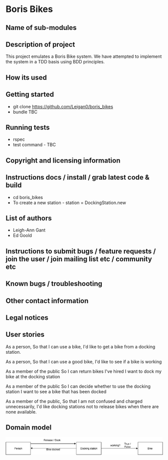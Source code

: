 # Boris Bikes

## Name of sub-modules

## Description of project

This project emulates a Boris Bike system. We have attempted to implement the system in a TDD basis using BDD principles.

## How its used

## Getting started

* git clone https://github.com/Leigan0/boris_bikes
* bundle TBC

## Running tests
* rspec
* test command - TBC

## Copyright and licensing information

## Instructions docs / install / grab latest code & build

* cd boris_bikes
* To create a new station - station = DockingStation.new

## List of authors
* Leigh-Ann Gant
* Ed Goold

## Instructions to submit bugs / feature requests / join the user / join mailing list etc / community etc

## Known bugs / troubleshooting

## Other contact information

## Legal notices

## User stories
As a person,
So that I can use a bike,
I'd like to get a bike from a docking station.

As a person,
So that I can use a good bike,
I'd like to see if a bike is working

As a member of the public
So I can return bikes I've hired
I want to dock my bike at the docking station

As a member of the public
So I can decide whether to use the docking station
I want to see a bike that has been docked

As a member of the public,
So that I am not confused and charged unnecessarily,
I'd like docking stations not to release bikes when there are none available.


## Domain model
![Alt text](img/domain_model.jpg)
